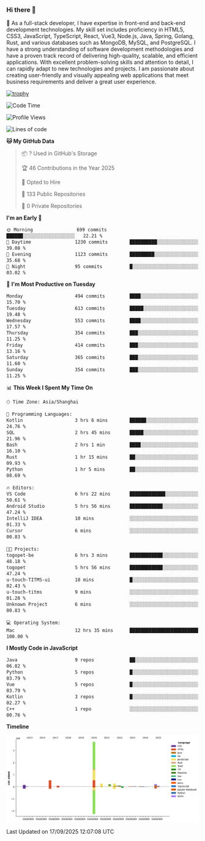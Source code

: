### Hi there 👋

🌱 As a full-stack developer, I have expertise in front-end and back-end development technologies. My skill set includes proficiency in HTML5, CSS3, JavaScript, TypeScript, React, Vue3, Node.js, Java, Spring, Golang, Rust, and various databases such as MongoDB, MySQL, and PostgreSQL. I have a strong understanding of software development methodologies and have a proven track record of delivering high-quality, scalable, and efficient applications. With excellent problem-solving skills and attention to detail, I can rapidly adapt to new technologies and projects. I am passionate about creating user-friendly and visually appealing web applications that meet business requirements and deliver a great user experience.

[![trophy](https://github-profile-trophy.vercel.app/?username=elton&rank=SECRET,SSS,SS,S,AAA,AA,A&theme=onedark&no-frame=true&margin-w=10)](https://github.com/ryo-ma/github-profile-trophy)

<!--START_SECTION:waka-->
![Code Time](http://img.shields.io/badge/Code%20Time-1%2C912%20hrs%2023%20mins-blue)

![Profile Views](http://img.shields.io/badge/Profile%20Views-0-blue)

![Lines of code](https://img.shields.io/badge/From%20Hello%20World%20I%27ve%20Written-5.9%20million%20lines%20of%20code-blue)

**🐱 My GitHub Data** 

> 📦 ? Used in GitHub's Storage 
 > 
> 🏆 46 Contributions in the Year 2025
 > 
> 💼 Opted to Hire
 > 
> 📜 133 Public Repositories 
 > 
> 🔑 0 Private Repositories 
 > 
**I'm an Early 🐤** 

```text
🌞 Morning                699 commits         ██████░░░░░░░░░░░░░░░░░░░   22.21 % 
🌆 Daytime                1230 commits        ██████████░░░░░░░░░░░░░░░   39.08 % 
🌃 Evening                1123 commits        █████████░░░░░░░░░░░░░░░░   35.68 % 
🌙 Night                  95 commits          █░░░░░░░░░░░░░░░░░░░░░░░░   03.02 % 
```
📅 **I'm Most Productive on Tuesday** 

```text
Monday                   494 commits         ████░░░░░░░░░░░░░░░░░░░░░   15.70 % 
Tuesday                  613 commits         █████░░░░░░░░░░░░░░░░░░░░   19.48 % 
Wednesday                553 commits         ████░░░░░░░░░░░░░░░░░░░░░   17.57 % 
Thursday                 354 commits         ███░░░░░░░░░░░░░░░░░░░░░░   11.25 % 
Friday                   414 commits         ███░░░░░░░░░░░░░░░░░░░░░░   13.16 % 
Saturday                 365 commits         ███░░░░░░░░░░░░░░░░░░░░░░   11.60 % 
Sunday                   354 commits         ███░░░░░░░░░░░░░░░░░░░░░░   11.25 % 
```


📊 **This Week I Spent My Time On** 

```text
🕑︎ Time Zone: Asia/Shanghai

💬 Programming Languages: 
Kotlin                   3 hrs 6 mins        ██████░░░░░░░░░░░░░░░░░░░   24.76 % 
SQL                      2 hrs 45 mins       █████░░░░░░░░░░░░░░░░░░░░   21.96 % 
Bash                     2 hrs 1 min         ████░░░░░░░░░░░░░░░░░░░░░   16.10 % 
Rust                     1 hr 15 mins        ██░░░░░░░░░░░░░░░░░░░░░░░   09.93 % 
Python                   1 hr 5 mins         ██░░░░░░░░░░░░░░░░░░░░░░░   08.69 % 

🔥 Editors: 
VS Code                  6 hrs 22 mins       █████████████░░░░░░░░░░░░   50.61 % 
Android Studio           5 hrs 56 mins       ████████████░░░░░░░░░░░░░   47.24 % 
IntelliJ IDEA            10 mins             ░░░░░░░░░░░░░░░░░░░░░░░░░   01.33 % 
Cursor                   6 mins              ░░░░░░░░░░░░░░░░░░░░░░░░░   00.83 % 

🐱‍💻 Projects: 
togopet-be               6 hrs 3 mins        ████████████░░░░░░░░░░░░░   48.18 % 
togopet                  5 hrs 56 mins       ████████████░░░░░░░░░░░░░   47.24 % 
u-touch-TITMS-ui         18 mins             █░░░░░░░░░░░░░░░░░░░░░░░░   02.43 % 
u-touch-titms            9 mins              ░░░░░░░░░░░░░░░░░░░░░░░░░   01.28 % 
Unknown Project          6 mins              ░░░░░░░░░░░░░░░░░░░░░░░░░   00.83 % 

💻 Operating System: 
Mac                      12 hrs 35 mins      █████████████████████████   100.00 % 
```

**I Mostly Code in JavaScript** 

```text
Java                     9 repos             ██░░░░░░░░░░░░░░░░░░░░░░░   06.82 % 
Python                   5 repos             █░░░░░░░░░░░░░░░░░░░░░░░░   03.79 % 
Vue                      5 repos             █░░░░░░░░░░░░░░░░░░░░░░░░   03.79 % 
Kotlin                   3 repos             █░░░░░░░░░░░░░░░░░░░░░░░░   02.27 % 
C++                      1 repo              ░░░░░░░░░░░░░░░░░░░░░░░░░   00.76 % 
```



**Timeline**

![Lines of Code chart](https://raw.githubusercontent.com/elton/elton/main/assets/bar_graph.png)


 Last Updated on 17/09/2025 12:07:08 UTC
<!--END_SECTION:waka-->

<!--
**elton/elton** is a ✨ _special_ ✨ repository because its `README.md` (this file) appears on your GitHub profile.

Here are some ideas to get you started:

- 🔭 I’m currently working on ...
- 🌱 I’m currently learning ...
- 👯 I’m looking to collaborate on ...
- 🤔 I’m looking for help with ...
- 💬 Ask me about ...
- 📫 How to reach me: ...
- 😄 Pronouns: ...
- ⚡ Fun fact: ...
-->

